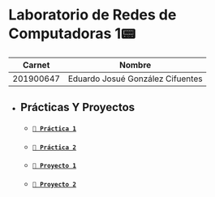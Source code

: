# **Laboratorio de Redes de Computadoras 1📟**

 **Carnet** | **Nombre** |
| ------ | ------ |
| 201900647 | Eduardo Josué González Cifuentes |

- ## Prácticas Y Proyectos
    - #### [`💾 Práctica 1`](./Practica1/)
    - #### [`💾 Práctica 2`](./Practica2/)
    - #### [`💾 Proyecto 1`](./Proyecto1/)
    - #### [`💾 Proyecto 2`](./Proyecto2/)
